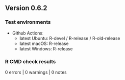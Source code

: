 ## Version 0.6.2

### Test environments

* Github Actions:
  * latest Ubuntu: R-devel / R-release / R-old-release 
  * latest macOS: R-release
  * latest Windows: R-release

### R CMD check results

0 errors | 0 warnings | 0 notes

